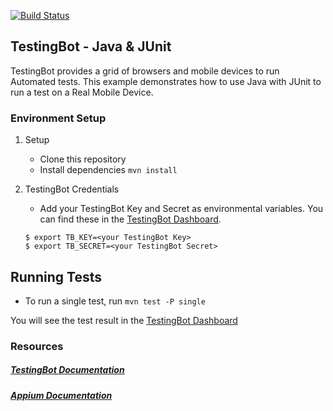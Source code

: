 [![Build Status](https://travis-ci.org/testingbot/java-junit-app-example.svg?branch=master)](https://travis-ci.org/testingbot/java-junit-app-example)

## TestingBot - Java & JUnit

TestingBot provides a grid of browsers and mobile devices to run Automated tests.
This example demonstrates how to use Java with JUnit to run a test on a Real Mobile Device.

### Environment Setup

1. Setup
	* Clone this repository
	* Install dependencies `mvn install`

2. TestingBot Credentials
    * Add your TestingBot Key and Secret as environmental variables. You can find these in the [TestingBot Dashboard](https://testingbot.com/members/).
    ```
    $ export TB_KEY=<your TestingBot Key>
    $ export TB_SECRET=<your TestingBot Secret>
    ```

## Running Tests
* To run a single test, run `mvn test -P single`

You will see the test result in the [TestingBot Dashboard](https://testingbot.com/members/)

### Resources
##### [TestingBot Documentation](https://testingbot.com/support/getting-started/appium.html)

##### [Appium Documentation](http://appium.io/)